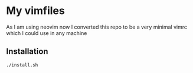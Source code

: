 # My vimfiles

As I am using neovim now I converted this repo to be a very minimal vimrc which I could use in any machine

## Installation

```shell
./install.sh
```
